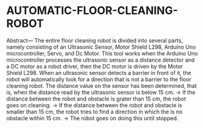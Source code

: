 # AUTOMATIC-FLOOR-CLEANING-ROBOT
Abstract— The entire floor cleaning robot is divided into
several parts, namely consisting of an Ultrasonic Sensor, Motor
Shield L298, Arduino Uno microcontroller, Servo, and Dc
Motor. This tool works when the Arduino Uno microcontroller
processes the ultrasonic sensor as a distance detector and a DC
motor as a robot driver, then the DC motor is driven by the
Motor Shield L298. When an ultrasonic sensor detects a barrier
in front of it, the robot will automatically look for a direction
that is not a barrier to the floor cleaning robot. The distance
value on the sensor has been determined, that is, when the
distance read by the ultrasonic sensor is below 15 cm.
-> If the distance between the robot and obstacle is grater than 15 cm,
the robot goes on cleaning.
-> If the distance between the robot and obstacle is smaller than 15 cm,
the robot tries to find a direction in which the is no obstacle within 
15 cm.
-> The robot goes on doing this until stopped.
 
